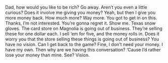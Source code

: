 Dad, how would you like to be rich?
Go away.
Aren’t you even a little curious?
Does it involve me giving you money?
Yeah, but then I give you more money back.
How much more?
Way more.
You got to get in on this.
Thanks, I’m not interested.
You’re gonna regret it.
Show me.
Texas snow gloves.
The card store on Magnolia is going out of business.
They’re selling these for one dollar each.
I sell ‘em for five, and the money rolls in.
Does it worry you that the store selling these things is going out of business?
You have no vision.
Can I get back to the game?
Fine, I don’t need your money.
I have my own.
Then why are we having this conversation?
‘Cause I’d rather lose your money than mine.
See? Vision.
